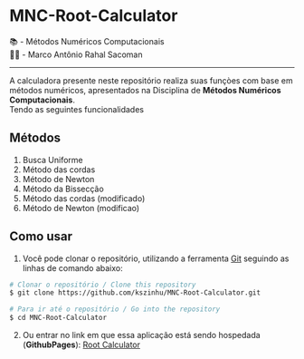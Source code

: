 # MNC-Root-Calculator

📚 - Métodos Numéricos Computacionais  
👨‍🏫 - Marco Antônio Rahal Sacoman

---
A calculadora presente neste repositório realiza suas funçòes com base em métodos numéricos, apresentados na Disciplina de **Métodos Numéricos Computacionais**.  
Tendo as seguintes funcionalidades

## Métodos

1.  Busca Uniforme
2.  Método das cordas
3.  Método de Newton
4.  Método da Bissecção
5.  Método das cordas (modificado) 
6.  Método de Newton (modificao)

## Como usar

1. Você pode clonar o repositório, utilizando a ferramenta [Git](https://git-scm.com) seguindo as linhas de comando abaixo:
```bash
# Clonar o repositório / Clone this repository
$ git clone https://github.com/kszinhu/MNC-Root-Calculator.git

# Para ir até o repositório / Go into the repository
$ cd MNC-Root-Calculator
```

2. Ou entrar no link em que essa aplicação está sendo hospedada (**GithubPages**):
[Root Calculator](https://kszinhu.github.io/MNC-Root-Calculator/)
